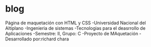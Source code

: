 # blog
Página de maquetación  con HTML y CSS
-Universidad Nacional del Altiplano
-Ingenieria de sistemas
-Tecnologias para el deasrrollo de Aplicaciones
-Semestre: II, Grupo: C
-Proyecto de MAquetación
-Desarrollado por:richard chara 
